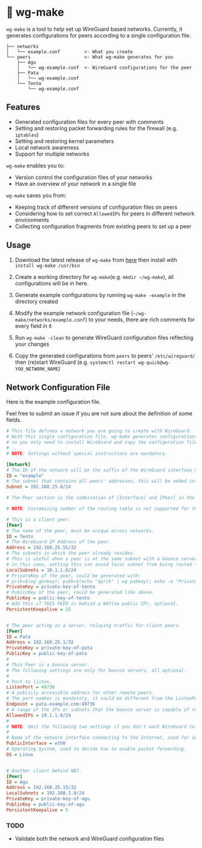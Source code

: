 # :pushpin: wg-make

`wg-make` is a tool to help set up WireGuard based networks. Currently, it generates configurations for peers according to a single configuration file.

```
├── networks
│   └── example.conf         <- What you create
└── peers                    <- What wg-make generates for you
    ├── Agu
    │   └── wg-example.conf  <- WireGuard configurations for the peer 
    ├── Pata
    │   └── wg-example.conf
    └── Tento
        └── wg-example.conf
```


## Features

- Generated configuration files for every peer with comments
- Setting and restoring packet forwarding rules for the firewall (e.g. `iptables`)
- Setting and restoring kernel parameters
- Local network awareness
- Support for multiple networks

`wg-make` enables you to:

- Version control the configuration files of your networks
- Have an overview of your network in a single file


`wg-make` saves you from:

- Keeping track of different versions of configuration files on peers
- Considering how to set correct `AllowedIPs` for peers in different network environments
- Collecting configuration fragments from existing peers to set up a peer


## Usage

1. Download the latest release of `wg-make` from [here](https://github.com/tevino/wg-make/releases) then install with `install wg-make /usr/bin`

2. Create a working directory for `wg-make`(e.g. `mkdir ~/wg-make`), all configurations will be in here.

3. Generate example configurations by running `wg-make -example` in the directory created

4. Modify the example network configuration file (`~/wg-make/networks/example.conf`) to your needs, there are rich comments for every field in it

5. Run `wg-make -clean` to generate WireGuard configuration files reflecting your changes

6. Copy the generated configurations from `peers` to peers' `/etc/wireguard/` then (re)start WireGuard (e.g. `systemctl restart wg-quick@wg-YOU_NETWORK_NAME`)


## Network Configuration File

Here is the example configuration file.

Feel free to submit an issue if you are not sure about the definition of some fields.

```ini
# This file defines a network you are going to create with WireGuard.
# With this single configuration file, wg-make generates configurations for all peers
# so you only need to install WireGuard and copy the configuration file(s) to the peer and everything just works.
#
# NOTE: Settings without special instructions are mandatory.

[Network]
# The ID of the network will be the suffix of the WireGuard interface name.
ID = "example"
# The subnet that contains all peers' addresses, this will be added into AllowedIPs for bounce servers.
Subnet = 192.168.25.0/24

# The Peer section is the combination of [Interface] and [Peer] in the WireGuard configuration file plus some extended settings.

# NOTE: Customizing number of the routing table is not supported for the moment.

# This is a client peer.
[Peer]
# The name of the peer, must be unique across networks.
ID = Tento
# The WireGuard IP Address of the peer.
Address = 192.168.25.55/32
# The subnets in which the peer already resides.
# This is useful when a peer is at the same subnet with a bounce server who's relaying the traffic(See AllowedIPs for a bounce server) to the subnet,
# in this case, setting this can avoid local subnet from being routed to the WireGuard interface, optional.
LocalSubnets = 10.1.1.0/24
# PrivateKey of the peer, could be generated with:
# prik=$(wg genkey); pubk=$(echo "$prik" | wg pubkey); echo -e "PrivateKey = $prik\nPublicKey = $pubk"
PrivateKey = private-key-of-tento
# PublicKey of the peer, could be generated like above.
PublicKey = public-key-of-tento
# Add this if THIS PEER is behind a NAT(no public IP), optional.
PersistentKeepalive = 25


# The peer acting as a server, relaying traffic for client peers.
[Peer]
ID = Pata
Address = 192.168.25.1/32
PrivateKey = private-key-of-pata
PublicKey = public-key-of-pata
#
# This Peer is a bounce server.
# The following settings are only for bounce servers, all optional.
#
# Port to listen.
ListenPort = 49736
# A publicly accessible address for other remote peers.
# The port number is mandatory, it could be different from the ListenPort.
Endpoint = pata.example.com:49736
# A range of the IPs or subnets that the bounce server is capable of routing traffic for.
AllowedIPs = 10.1.1.0/24
#
# NOTE: Omit the following two settings if you don't want WireGuard to change packet forwarding rules. (e.g. sysctl and iptables)
#
# Name of the network interface connecting to the Internet, used for adding packet forwarding rules.
PublicInterface = eth0
# Operating System, used to decide how to enable packet forwarding.
OS = Linux


# Another client behind NAT.
[Peer]
ID = Agu
Address = 192.168.25.15/32
LocalSubnets = 192.168.1.0/24
PrivateKey = private-key-of-agu
PublicKey = public-key-of-agu
PersistentKeepalive = 5
```


### TODO

- Validate both the network and WireGuard configuration files
